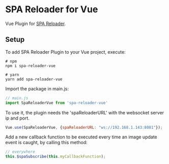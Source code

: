 # SPA Reloader for Vue

Vue Plugin for [SPA Reloader](https://github.com/ToucanSoftware/spa-reloader).

## Setup

To add SPA Reloader Plugin to your Vue project, execute:

```console
# npm
npm i spa-reloader-vue
```

```console
# yarn
yarn add spa-reloader-vue
```
Import the package in main.js:

```javascript
// main.js
import SpaReloaderVue from 'spa-reloader-vue'
```

To use it, the plugin needs the 'spaReloaderURL' with the websocket server ip and port.

```javascript
Vue.use(SpaReloaderVue, {spaReloaderURL: "ws://192.168.1.143:8081"});
```

Add a new callback function to be executed every time an image update event is caught, by calling this method:

```javascript
// everywhere
this.$spaSubscribe(this.myCallbackFunction);
```
